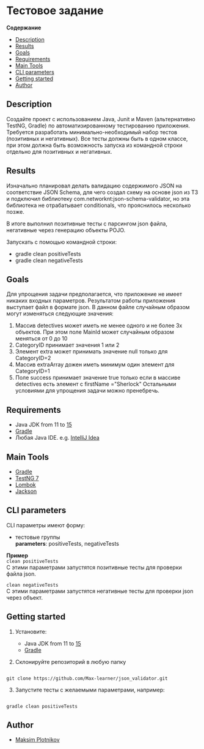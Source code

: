 # Тестовое задание
**Содержание**
- [Description](/#description)
- [Results](/#results)
- [Goals](/#goals)
- [Requirements](/#requirements)
- [Main Tools](/#main-tools)
- [CLI parameters](/#cli)
- [Getting started](/#getting-started)
- [Author](/#author)

## Description 
Создайте проект с использованием Java, Junit и Maven (альтернативно TestNG, Gradle) по автоматизированному тестированию приложения. Требуется разработать минимально-необходимый набор тестов (позитивных и негативных). Все тесты должны быть в одном классе, при этом должна быть возможность запуска из командной строки отдельно для позитивных и негативных.

## Results

Изначально планировал делать валидацию содержимого JSON на соответствие JSON Schema, для чего создал схему на основе json из ТЗ и подключил библиотеку com.networknt:json-schema-validator, но эта библиотека не отрабатывает conditionals, что прояснилось несколько позже. 

В итоге выполнил позитивные тесты с парсингом json файла, негативные через генерацию объекты POJO.

Запускать с помощью командной строки:
- gradle clean positiveTests
- gradle clean negativeTests

## Goals
Для упрощения задачи предполагается, что приложение не имеет никаких входных параметров. Результатом работы приложения выступает файл в формате json.
В данном файле случайным образом могут изменяться следующие значения:
1.	Массив detectives может иметь не менее одного и не более 3х объектов. При этом поле MainId может случайным образом меняться от 0 до 10
2.	CategoryID принимает значения 1 или 2
3.	Элемент extra может принимать значение null только для CategoryID=2
4.	Массив extraArray дожен иметь минимум один элемент для CategoryID=1
5.	Поле success принимает значение true только если в массиве detectives есть элемент с firstName ="Sherlock"
Остальными условиями для упрощения задачи можно пренебречь.

## Requirements
- Java JDK from 11 to [15](https://www.oracle.com/java/technologies/downloads/archive/)
- [Gradle](https://gradle.org/releases/)
- Любая Java IDE. e.g. [IntelliJ Idea](https://www.jetbrains.com/idea/download/#section=windows)

## Main Tools
- [Gradle](https://docs.gradle.org/current/userguide/userguide.html)
- [TestNG 7](https://testng.org/doc/documentation-main.html)
- [Lombok](https://projectlombok.org/features/)
- [Jackson](https://github.com/FasterXML/jackson)

## CLI parameters
CLI параметры имеют форму:
- тестовые группы </br>
    **parameters**: positiveTests, negativeTests

**Пример**  
`clean positiveTests`  
С этими параметрами запустятся позитивные тесты для проверки файла json.

`clean negativeTests`  
С этими параметрами запустятся негативные тесты для проверки json через объект.

## Getting started
1. Установите:
    * Java JDK from 11 to [15](https://www.oracle.com/java/technologies/downloads/archive/)
    * [Gradle](https://gradle.org/releases/)

2. Склонируйте репозиторий в любую папку

````batch  

git clone https://github.com/Max-learner/json_validator.git

````

3. Запустите тесты с желаемыми параметрами, например:  

````batch

gradle clean positiveTests

````

## Author
-  [Maksim Plotnikov](https://github.com/Max-learner/json_validator.git) 
